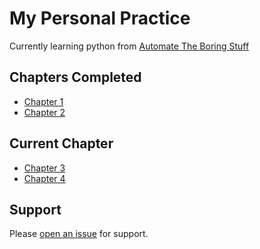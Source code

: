 # My Personal Practice

Currently learning python from [Automate The Boring Stuff](https://automatetheboringstuff.com)

## Chapters Completed

- [Chapter 1](https://automatetheboringstuff.com/2e/chapter1/)
- [Chapter 2](https://automatetheboringstuff.com/2e/chapter2/)

## Current Chapter

- [Chapter 3](https://automatetheboringstuff.com/2e/chapter3/)
- [Chapter 4](https://automatetheboringstuff.com/2e/chapter4/)


## Support

Please [open an issue](https://github.com/fraction/readme-boilerplate/issues/new) for support.